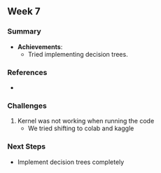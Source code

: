 ## Week 7

### Summary

- **Achievements**:
  - Tried implementing decision trees.

### References

- 

### Challenges

1. Kernel was not working when running the code
	- We tried shifting to colab and kaggle 

### Next Steps

- Implement decision trees completely
